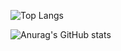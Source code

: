 ![Top Langs](https://github-readme-stats.vercel.app/api/top-langs/?username=gerzoid&layout=compact&hide_progress=false)

![Anurag's GitHub stats](https://github-readme-stats.vercel.app/api?username=gerzoid&show_icons=true&theme=radical)
